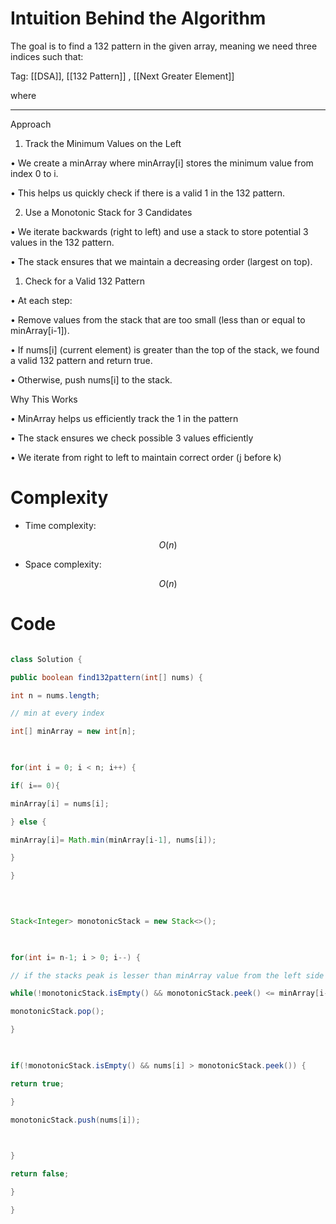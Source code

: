 # Intuition Behind the Algorithm

  

The goal is to find a 132 pattern in the given array, meaning we need three indices such that:

  Tag: [[DSA]], [[132 Pattern]] , [[Next Greater Element]]

where

-------------------------------------------------------------------------

Approach

1. Track the Minimum Values on the Left

• We create a minArray where minArray[i] stores the minimum value from index 0 to i.

• This helps us quickly check if there is a valid 1 in the 132 pattern.

2. Use a Monotonic Stack for 3 Candidates

• We iterate backwards (right to left) and use a stack to store potential 3 values in the 132 pattern.

• The stack ensures that we maintain a decreasing order (largest on top).

1. Check for a Valid 132 Pattern

• At each step:

• Remove values from the stack that are too small (less than or equal to minArray[i-1]).

• If nums[i] (current element) is greater than the top of the stack, we found a valid 132 pattern and return true.

• Otherwise, push nums[i] to the stack.

  

Why This Works

• MinArray helps us efficiently track the 1 in the pattern

• The stack ensures we check possible 3 values efficiently

• We iterate from right to left to maintain correct order (j before k)

  
  

# Complexity

- Time complexity:

<!-- Add your time complexity here, e.g. $$O(n)$$ -->

$$O(n)$$

  

- Space complexity:

<!-- Add your space complexity here, e.g. $$O(n)$$ -->

$$O(n)$$

  

# Code

```java []

class Solution {

public boolean find132pattern(int[] nums) {

int n = nums.length;

// min at every index

int[] minArray = new int[n];

  

for(int i = 0; i < n; i++) {

if( i== 0){

minArray[i] = nums[i];

} else {

minArray[i]= Math.min(minArray[i-1], nums[i]);

}

}

  
  

Stack<Integer> monotonicStack = new Stack<>();

  

for(int i= n-1; i > 0; i--) {

// if the stacks peak is lesser than minArray value from the left side pop out

while(!monotonicStack.isEmpty() && monotonicStack.peek() <= minArray[i-1]) {

monotonicStack.pop();

}

  

if(!monotonicStack.isEmpty() && nums[i] > monotonicStack.peek()) {

return true;

}

monotonicStack.push(nums[i]);

  

}

return false;

}

}

```